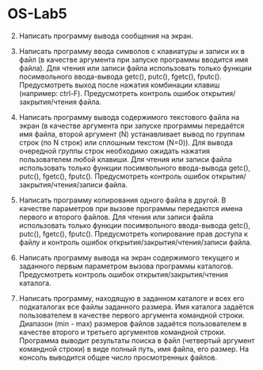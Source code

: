 # OS-Lab5

2) Написать программу вывода сообщения на экран.

3) Написать программу ввода символов с клавиатуры и записи их в файл (в качестве аргумента при запуске программы вводится имя файла). Для чтения или записи файла использовать только функции посимвольного ввода-вывода getc(), putc(), fgetc(), fputc(). Предусмотреть выход после нажатия комбинации клавиш (например: ctrl-F). Предусмотреть контроль ошибок открытия/закрытия/чтения файла.

4) Написать программу вывода содержимого текстового файла на экран (в качестве аргумента при запуске программы передаётся имя файла, второй аргумент (N) устанавливает вывод по группам строк (по N строк) или сплошным текстом (N=0)). Для вывода очередной группы строк необходимо ожидать нажатия пользователем любой клавиши. Для чтения или записи файла использовать только функции посимвольного ввода-вывода getc(), putc(), fgetc(), fputc(). Предусмотреть контроль ошибок открытия/закрытия/чтения/записи файла.

5) Написать программу копирования одного файла в другой. В качестве параметров при вызове программы передаются имена первого и второго файлов. Для чтения или записи файла использовать только функции посимвольного ввода-вывода getc(), putc(), fgetc(), fputc(). Предусмотреть копирование прав доступа к файлу и контроль ошибок открытия/закрытия/чтения/записи файла.

6) Написать программу вывода на экран содержимого текущего и заданного первым параметром вызова программы каталогов. Предусмотреть контроль ошибок открытия/закрытия/чтения каталога.

7) Написать программу, находящую в заданном каталоге и всех его подкаталогах все файлы заданного размера. Имя каталога задаётся пользователем в качестве первого аргумента командной строки. Диапазон (min - max) размеров файлов задаётся пользователем в качестве второго и третьего аргументов командной строки. Программа выводит результаты поиска в файл (четвертый аргумент командной строки) в виде полный путь, имя файла, его размер. На консоль выводится общее число просмотренных файлов.